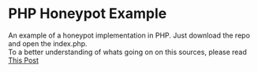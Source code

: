 # PHP Honeypot Example

An example of a honeypot implementation in PHP. Just download the repo and open the index.php.  
To a better understanding of whats going on on this sources, please read [This Post](https://dev.to/felipperegazio/how-to-create-a-simple-honeypot-to-protect-your-web-forms-from-spammers--25n8)
